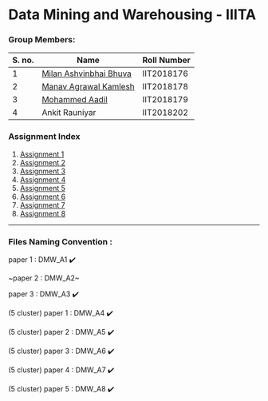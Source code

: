 # Data Mining and Warehousing - IIITA

### Group Members:

| S. no. | Name | Roll Number |
| - | - | - |
| 1 | [Milan Ashvinbhai Bhuva](https://github.com/mb557) | IIT2018176 |
| 2 | [Manav Agrawal Kamlesh](https://github.com/mka2011) | IIT2018178 |
| 3 | [Mohammed Aadil](https://github.com/xxdil) | IIT2018179 |
| 4 | Ankit Rauniyar | IIT2018202 |

### Assignment Index

1) [Assignment 1](https://github.com/XXDIL/DMI/tree/main/DMW_A1)
2) [Assignment 2](https://github.com/XXDIL/DMW/tree/main/DMW_A2)
3) [Assignment 3](https://github.com/XXDIL/DMW/tree/main/DMW_A3)
4) [Assignment 4](https://github.com/XXDIL/DMW/tree/main/DMW_A4)
5) [Assignment 5](https://github.com/XXDIL/DMW/tree/main/DMW_A5)
6) [Assignment 6](https://github.com/XXDIL/DMW/tree/main/DMW_A6)
7) [Assignment 7](https://github.com/XXDIL/DMW/tree/main/DMW_A7)
8) [Assignment 8](https://github.com/XXDIL/DMW/tree/main/DMW_A8)

------

### Files Naming Convention :

paper 1  : DMW_A1 :heavy_check_mark:

~paper 2  : DMW_A2~

paper 3  : DMW_A3 :heavy_check_mark:

(5 cluster) paper 1  : DMW_A4 :heavy_check_mark:

(5 cluster) paper 2  : DMW_A5 :heavy_check_mark:

(5 cluster) paper 3  : DMW_A6 :heavy_check_mark:

(5 cluster) paper 4  : DMW_A7 :heavy_check_mark:

(5 cluster) paper 5  : DMW_A8 :heavy_check_mark:

